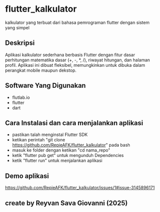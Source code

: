 # flutter_kalkulator
kalkulator yang terbuat dari bahasa pemrograman flutter dengan sistem yang simpel
## Deskripsi 
Aplikasi kalkulator sederhana berbasis Flutter dengan fitur dasar perhitungan matematika dasar (+, -, *, /), riwayat hitungan, dan halaman profil. Aplikasi ini dibuat fleksibel, memungkinkan untuk dibuka dalam perangkat mobile maupun dekstop. 
## Software Yang Digunakan
- flutlab.io
- flutter
- dart
## Cara Instalasi dan cara menjalankan aplikasi
- pastikan talah menginstal Flutter SDK
- ketikan perintah "git clone https://github.com/RepieAFK/flutter_kalkulator" pada bash
- masuk ke folder dengan ketikan "cd nama_repo"
- ketik "flutter pub get" untuk mengunduh Dependencies
- ketik "flutter run" untuk menjalankan aplikasi
## Demo aplikasi

https://github.com/RepieAFK/flutter_kalkulator/issues/1#issue-3145896171

## create by Reyvan Sava Giovanni (2025)
